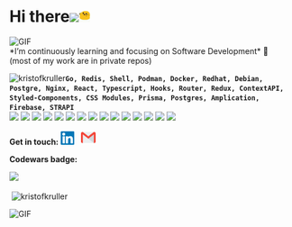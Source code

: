 # Hi there<img src="https://raw.githubusercontent.com/iampavangandhi/iampavangandhi/master/gifs/Hi.gif" width="30px"><img alt="GIF" src="https://github.com/SatYu26/SatYu26/blob/master/Assets/happy.gif" width="20vw" />

<img alt="GIF" src="https://cdn.dribbble.com/users/1792477/screenshots/6816387/ezgif.com-resize__3_.gif" width="20vw" /> 
<br />
*I’m continuously learning and focusing on Software Development* 💪
<br />
(most of my work are in private repos)

<p><img align="left" src="https://github-readme-stats.vercel.app/api/top-langs?username=kristofkruller&show_icons=true&locale=en&layout=compact" alt="kristofkruller" /></p>  

**`Go, Redis, Shell, Podman, Docker, Redhat, Debian, Postgre, Nginx,
React, Typescript, Hooks, Router, Redux, ContextAPI, Styled-Components, CSS Modules,
Prisma, Postgres, Amplication, Firebase, STRAPI`**
<br />
<a src="https://go.dev/blog/go-brand/Go-Logo/PNG"><img src="https://go.dev/blog/go-brand/Go-Logo/PNG/Go-Logo_Aqua.png" height="48px"></a>
<a src="https://www.javascript.com/"><img src="https://1000logos.net/wp-content/uploads/2020/08/Nginx-Symbol.jpg" height="48px"></a>
<a src="https://www.javascript.com/"><img src="https://w7.pngwing.com/pngs/1008/389/png-transparent-logo-redhat-logos-and-brands-icon.png" height="48px"></a>
<a src="https://www.javascript.com/"><img src="https://www.debian.org/logos/hexagonal.png" height="48px"></a>
<a src="https://www.javascript.com/"><img src="https://i0.wp.com/blog.knoldus.com/wp-content/uploads/2018/04/docker.png?fit=269%2C201&ssl=1" height="48px"></a>
<a src="https://remote-lab.net/public/images/podman.png" height="48px"></a>
<a src="https://upload.wikimedia.org/wikipedia/commons/thumb/2/29/Postgresql_elephant.svg/1200px-Postgresql_elephant.svg.png" height="48px"></a>
<a src="https://cdn.iconscout.com/icon/free/png-256/free-bash-shell-script-7855733-6374566.png" height="48px"></a>
<a src="https://www.javascript.com/"><img src="https://img.icons8.com/color/48/000000/javascript.png" height="48px"></a>
<a src="https://reactjs.org/"><img src="https://img.icons8.com/color/48/000000/react-native.png" height="48px"></a>
<a src="https://nodejs.org/"><img src="https://img.icons8.com/color/48/000000/nodejs.png" height="48px"></a>
<a src="https://visualstudio.microsoft.com/"><img src="https://img.icons8.com/color/48/000000/visual-studio.png" height="48px"></a>
<a src="https://www.npmjs.com/"><img src="https://img.icons8.com/color/48/000000/npm.png" height="48px"></a>
<a src="https://github.com/"><img src="https://img.icons8.com/color/48/000000/github--v1.png" height="48px"></a>
<a src="https://www.w3schools.com/css/"><img src="https://img.icons8.com/ios-filled/1x/css3.png" height="48px"></a>
<a src="https://www.w3schools.com/html/"><img src="https://img.icons8.com/ios-filled/1x/html-5.png" height="48px"></a>
<a src="https://www.w3schools.com/html/"><img src="https://img.icons8.com/color/1x/styled-components.png" height="48px"></a>
<a src="https://www.w3schools.com/html/"><img src="https://img.icons8.com/external-flaticons-lineal-color-flat-icons/1x/external-sql-computer-programming-flaticons-lineal-color-flat-icons.png" height="48px"></a>
<!-- # For more details please click on my<a href="https://kristofkruller.github.io/Portfolio/"> Portfolio </a><img src="https://media.giphy.com/media/WUlplcMpOCEmTGBtBW/giphy.gif" width="30"> -->
**Get in touch:**
<a href="https://www.linkedin.com/in/kristof-kruller/"><img align="" alt="KristofKruller | Linkedin" width="24px" src="https://github.com/SatYu26/SatYu26/blob/master/Assets/Linkedin.svg" /></a> &nbsp;&nbsp;<a href="mailto:kristof.kruller@gmail.com"><img align="" alt="KristofKruller | Gmail" width="26px" src="https://github.com/SatYu26/SatYu26/blob/master/Assets/Gmail.svg" /></a>

**Codewars badge:**  

<a target="_blank" href="https://www.codewars.com/users/kristofkruller"><img src="https://www.codewars.com/users/kristofkruller/badges/micro"></a>  

<p>&nbsp;<img align="center" src="https://github-readme-stats.vercel.app/api?username=kristofkruller&show_icons=true&locale=en" alt="kristofkruller" /></p>  

<img alt="GIF" src="https://media.tenor.com/nIPLRnaTx7gAAAAC/trex-pc.gif">
